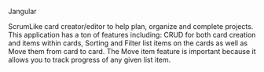 Jangular 

ScrumLike card creator/editor to help plan, organize and complete projects.  This application has a ton of features including:  CRUD for both card creation and items within cards, Sorting and Filter list items on the cards as well as Move them from card to card.  The Move item feature is important because it allows you to track progress of any given list item.  
